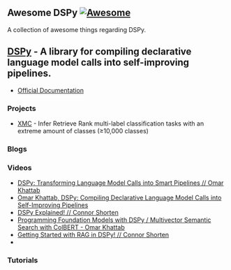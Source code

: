 ## **Awesome DSPy** [![Awesome](https://cdn.rawgit.com/sindresorhus/awesome/d7305f38d29fed78fa85652e3a63e154dd8e8829/media/badge.svg)](https://github.com/sindresorhus/awesome)

A collection of awesome things regarding DSPy.

## [DSPy](https://github.com/stanfordnlp/dspy) - A library for compiling declarative language model calls into self-improving pipelines.

- [Official Documentation](https://dspy-docs.vercel.app/)
### Projects

- [XMC](https://github.com/KarelDO/xmc.dspy) - Infer Retrieve Rank multi-label classification tasks with an extreme amount of classes (≥10,000 classes)



### Blogs


### Videos
- [DSPy: Transforming Language Model Calls into Smart Pipelines // Omar Khattab](https://www.youtube.com/watch?v=NoaDWKHdkHg&t=3281s&ab_channel=MLOps.community)
- [Omar Khattab, DSPy: Compiling Declarative Language Model Calls into Self-Improving Pipelines](https://www.youtube.com/watch?v=Dt3H2ninoeY&ab_channel=FunctionalTV)
- [DSPy Explained! // Connor Shorten](https://www.youtube.com/watch?v=41EfOY0Ldkc&t=788s&ab_channel=ConnorShorten)
- [Programming Foundation Models with DSPy / Multivector Semantic Search with ColBERT - Omar Khattab](https://www.youtube.com/watch?v=Y94tw4eDHW0&ab_channel=Cohere)
- [Getting Started with RAG in DSPy! // Connor Shorten](https://www.youtube.com/watch?v=CEuUG4Umfxs&t=60s&ab_channel=ConnorShorten)
- 

### Tutorials
